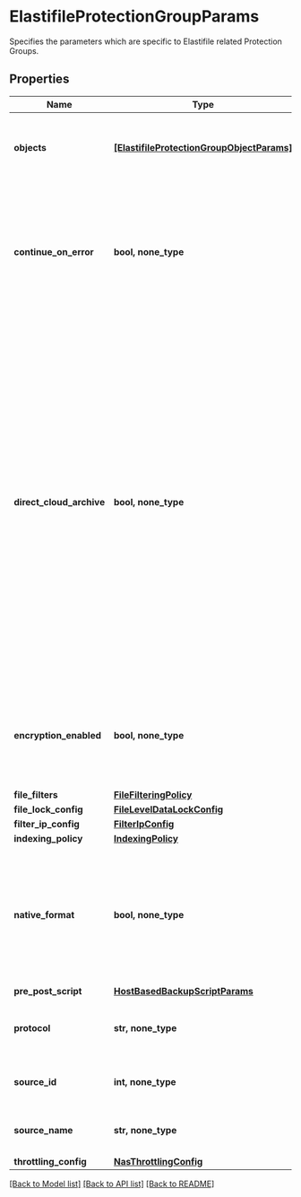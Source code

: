 # ElastifileProtectionGroupParams

Specifies the parameters which are specific to Elastifile related Protection Groups.

## Properties
Name | Type | Description | Notes
------------ | ------------- | ------------- | -------------
**objects** | [**[ElastifileProtectionGroupObjectParams]**](ElastifileProtectionGroupObjectParams.md) | Specifies the objects to be included in the Protection Group. | 
**continue_on_error** | **bool, none_type** | Specifies whether or not the Protection Group should continue regardless of whether or not an error was encountered. | [optional] 
**direct_cloud_archive** | **bool, none_type** | Specifies whether or not to store the snapshots in this run directly in an Archive Target instead of on the Cluster. If this is set to true, the associated policy must have exactly one Archive Target associated with it and the policy must be set up to archive after every run. Also, a Storage Domain cannot be specified. Default behavior is &#39;false&#39;. | [optional] 
**encryption_enabled** | **bool, none_type** | Specifies whether the protection group should use encryption while backup or not. | [optional] 
**file_filters** | [**FileFilteringPolicy**](FileFilteringPolicy.md) |  | [optional] 
**file_lock_config** | [**FileLevelDataLockConfig**](FileLevelDataLockConfig.md) |  | [optional] 
**filter_ip_config** | [**FilterIpConfig**](FilterIpConfig.md) |  | [optional] 
**indexing_policy** | [**IndexingPolicy**](IndexingPolicy.md) |  | [optional] 
**native_format** | **bool, none_type** | Specifies whether or not to enable native format for direct archive job. This field is set to true if native format should be used for archiving. | [optional] 
**pre_post_script** | [**HostBasedBackupScriptParams**](HostBasedBackupScriptParams.md) |  | [optional] 
**protocol** | **str, none_type** | Specifies the protocol of the NAS device being backed up. | [optional] 
**source_id** | **int, none_type** | Specifies the id of the parent of the objects. | [optional] [readonly] 
**source_name** | **str, none_type** | Specifies the name of the parent of the objects. | [optional] [readonly] 
**throttling_config** | [**NasThrottlingConfig**](NasThrottlingConfig.md) |  | [optional] 

[[Back to Model list]](../README.md#documentation-for-models) [[Back to API list]](../README.md#documentation-for-api-endpoints) [[Back to README]](../README.md)



